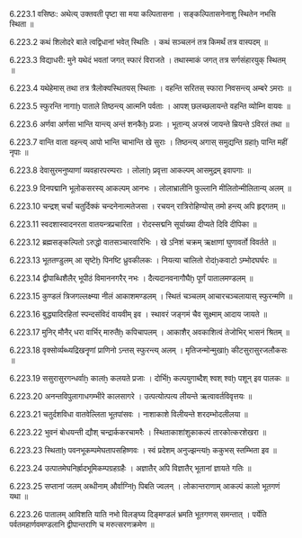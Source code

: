 6.223.1
वसिष्ठः:
अथेत्य् उक्तवती पृष्टा सा मया कल्पितासना ।
सङ्कल्पितासनेनाशु स्थितेन नभसि स्थिता ॥


6.223.2
कथं शिलोदरे बाले त्वद्विधानां भवेत् स्थितिः ।
कथं सञ्चलनं तत्र किमर्थं तत्र वास्पदम् ॥


6.223.3
विद्याधरी:
मुने यथेदं भवतां जगत् स्फारं विराजते ।
तथास्माकं जगत् तत्र सर्गसंहारयुक् स्थितम् ॥


6.223.4
यथेहेमास् तथा तत्र त्रैलोक्यस्थितयस् स्थिताः ।
वहन्ति सरितस् स्फारा निवसन्त्य् अम्बरे ऽमराः ॥


6.223.5
स्फुरन्ति नागाḫ पाताले तिष्ठन्त्य् आत्मनि पर्वताः ।
आपश् छलच्छलायन्ते वहन्ति व्योम्नि वायवः ॥


6.223.6
अर्णवा अर्णसा भान्ति यान्त्य् अन्तं शनकैḫ प्रजाः ।
भूतान्य् अजस्रं जायन्ते म्रियन्ते ऽविरतं तथा ॥


6.223.7
वान्ति वाता वहन्त्य् आपो भान्ति चाभान्ति खे सुराः ।
तिष्ठन्त्य् अगास् समुद्यन्ति ग्रहाḫ पान्ति महीं नृपाः ॥


6.223.8
देवासुरमनुष्याणां व्यवहारपरम्पराः ।
लोलाḫ प्रवृत्ता आकल्पम् आसमुद्रम् इवापगाः ॥


6.223.9
दिनपद्मानि भूलोकसरस्य् आकल्पम् आनभः ।
लोलाभ्रालीनि फुल्लानि मीलितोन्मीलितान्य् अलम् ॥


6.223.10
चन्द्रश् चर्चां चतुर्दिक्कं चन्दनेनात्मतेजसा ।
रचयन् रात्रिरोहिण्योस् तमो हन्त्य् अपि हृद्गतम् ॥


6.223.11
स्वदशास्वादनरता वातयन्त्रप्रचारिता ।
रोदस्सद्मनि सूर्याख्या दीप्यते दिवि दीपिका ॥


6.223.12
ब्रह्मसङ्कल्पितो ऽरुद्धो वातसञ्चारवारिभिः ।
खे ऽनिशं चक्रम् ऋक्षाणां घुणावर्तो विवर्तते ॥


6.223.13
भूततण्डुलम् आ सृष्टेḫ पिनष्टि ध्रुवकीलकः ।
नियत्या चालितो रोदẖकवाटो ऽम्भोदघर्घरः ॥


6.223.14
द्वीपाब्धिशैलैर् भूपीठं विमाननगरैर् नभः ।
दैत्यदानवनागौघैḫ पूर्णं पातालमण्डलम् ॥


6.223.15
कुण्डलं त्रिजगल्लक्ष्म्या नीलं आकाशमण्डलम् ।
स्थितं चञ्चलम् आचारचञ्चलायास् स्फुरन्मणि ॥


6.223.16
बुद्ध्यादिरहितां स्पन्दसंविदं वायवीम् इव ।
स्थावरं जङ्गमं चैव सूक्ष्माम् आदाय जायते ॥


6.223.17
मुनिर् मौनैर् धरा वार्भिर् मारुतैẖ कपिचापलम् ।
आकाशैर् अवकाशित्वं तेजोभिर् भासनं श्रितम् ॥


6.223.18
वृक्सोर्व्यब्ध्यद्रिखनॄणां प्राणिनो ऽन्तस् स्फुरन्त्य् अलम् ।
मृतिजन्मोन्मुखाẖ कीटसुरासुरजलौकसः ॥


6.223.19
ससुरासुरगन्धर्वाẖ कालẖ कलयते प्रजाः ।
दोर्भिẖ कल्पयुगाब्दैश् श्वश् श्वḫ पशून् इव पालकः ॥


6.223.20
अनन्तविपुलागाधगम्भीरे कालसागरे ।
उत्पत्योत्पत्य लीयन्ते ऋत्वावर्तविवृत्तयः ॥


6.223.21
चतुर्दशविधा वातवेल्लिता भूतपांसवः ।
नाशाकाशे विलीयन्ते शरदम्भोदलीलया ॥


6.223.22
भुवनं बोधयन्ती द्यौश् चन्द्रार्ककरचामरैः ।
स्थिताकाशांशुकाकल्पं तारकोत्करशेखरा ॥


6.223.23
स्थिताḫ पवनभूकम्पमेघतापसहिष्णवः ।
स्वं प्रदेशम् अनुज्झन्त्यẖ ककुभस् स्तम्भिता इव ॥


6.223.24
उत्पातमेघनिर्ह्रादभूमिकम्पग्रहग्रहैः ।
अज्ञातैर् अपि विज्ञातैर् भूतानां ज्ञायते गतिः ॥


6.223.25
सप्तानां जलम् अब्धीनाम् और्वाग्निḫ पिबति ज्वलन् ।
लोकान्तराणाम् आकल्पं कालो भूतगणं यथा ॥


6.223.26
पातालम् आविशति याति नभो विलङ्घ्य दिङ्मण्डलं भ्रमति भूतगणस् समन्तात् ।
पर्येति पर्वतमहार्णवमण्डलानि द्वीपान्तराणि च मरुत्सरणक्रमेण ॥

